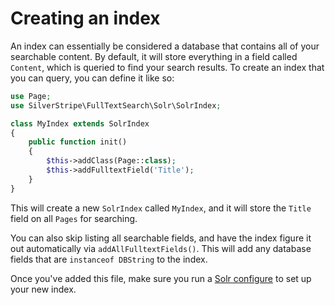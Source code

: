 # Creating an index

An index can essentially be considered a database that contains all of your searchable content. By default, it will store everything in a field called `Content`, which is queried to find your search results. To create an index that you can query, you can define it like so:

```php
use Page;
use SilverStripe\FullTextSearch\Solr\SolrIndex;

class MyIndex extends SolrIndex
{
    public function init()
    {
        $this->addClass(Page::class);
        $this->addFulltextField('Title');
    }
}
```

This will create a new `SolrIndex` called `MyIndex`, and it will store the `Title` field on all `Pages` for searching.

You can also skip listing all searchable fields, and have the index figure it out automatically via `addAllFulltextFields()`. This will add any database fields that are `instanceof DBString` to the index.

Once you've added this file, make sure you run a [Solr configure](./33_dev_tasks.md) to set up your new index.
